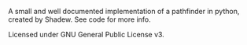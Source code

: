 A small and well documented implementation of a pathfinder in python, created by Shadew.
See code for more info.

Licensed under GNU General Public License v3.
